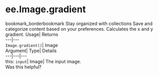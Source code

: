  
#  ee.Image.gradient
bookmark_borderbookmark Stay organized with collections  Save and categorize content based on your preferences.
Calculates the x and y gradient. 
Usage| Returns  
---|---  
`Image.gradient()`| Image  
Argument| Type| Details  
---|---|---  
this: `input`| Image| The input image.  
Was this helpful?

